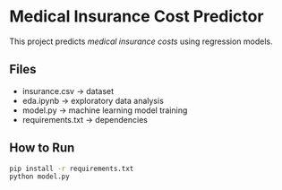 # Medical Insurance Cost Predictor

This project predicts *medical insurance costs* using regression models.  

## Files
- insurance.csv → dataset  
- eda.ipynb → exploratory data analysis  
- model.py → machine learning model training  
- requirements.txt → dependencies  

## How to Run
```bash
pip install -r requirements.txt
python model.py

